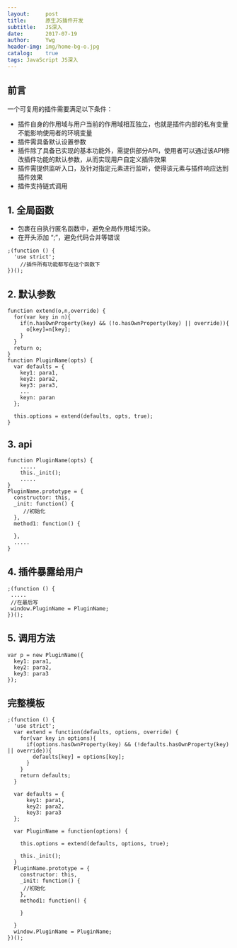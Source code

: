 ```yaml
---
layout:     post
title:      原生JS插件开发
subtitle:   JS深入
date:       2017-07-19
author:     Ywg
header-img: img/home-bg-o.jpg
catalog:    true
tags: JavaScript JS深入
---
```


## 前言
一个可复用的插件需要满足以下条件：
- 插件自身的作用域与用户当前的作用域相互独立，也就是插件内部的私有变量不能影响使用者的环境变量
- 插件需具备默认设置参数
- 插件除了具备已实现的基本功能外，需提供部分API，使用者可以通过该API修改插件功能的默认参数，从而实现用户自定义插件效果
- 插件需提供监听入口，及针对指定元素进行监听，使得该元素与插件响应达到插件效果
- 插件支持链式调用

## 1. 全局函数
- 包裹在自执行匿名函数中，避免全局作用域污染。
- 在开头添加 “;”，避免代码合并等错误
``` 
;(function () {
  'use strict';
	//插件所有功能都写在这个函数下
})();
``` 

## 2. 默认参数
``` 
function extend(o,n,override) {
  for(var key in n){
    if(n.hasOwnProperty(key) && (!o.hasOwnProperty(key) || override)){
      o[key]=n[key];
    }
  }
  return o;
}
function PluginName(opts) {
  var defaults = {
    key1: para1,
    key2: para2,
    key3: para3,
    ...
    keyn: paran
  };
  
  this.options = extend(defaults, opts, true);
}

``` 

## 3. api
``` 
function PluginName(opts) {
    .....
    this._init();
    .....
}
PluginName.prototype = {
  constructor: this,
  _init: function() {
     //初始化
  },
  method1: function() {
    
  },
  .....
}
``` 

## 4. 插件暴露给用户
``` 
;(function () {
 .....
 //在最后写
 window.PluginName = PluginName;
})();
``` 

## 5. 调用方法
``` 
var p = new PluginName({
  key1: para1,
  key2: para2,
  key3: para3
});
``` 

## 完整模板
``` 
;(function () {
  'use strict';
  var extend = function(defaults, options, override) {
    for(var key in options){
      if(options.hasOwnProperty(key) && (!defaults.hasOwnProperty(key) || override)){
        defaults[key] = options[key];
      }
    }
    return defaults;
  }

  var defaults = {
      key1: para1,
      key2: para2,
      key3: para3
  };
    
  var PluginName = function(options) {
  
    this.options = extend(defaults, options, true);
  
    this._init();
  }
  PluginName.prototype = {
    constructor: this,
    _init: function() {
     //初始化
    },
    method1: function() {
    
    }
  
  }
  window.PluginName = PluginName;
})();
``` 
